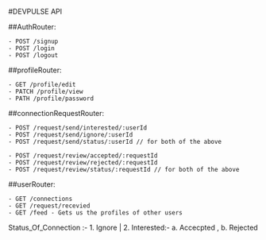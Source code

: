 #DEVPULSE API

##AuthRouter:

    - POST /signup
    - POST /login
    - POST /logout

##profileRouter:

    - GET /profile/edit
    - PATCH /profile/view
    - PATH /profile/password

##connectionRequestRouter:

    - POST /request/send/interested/:userId
    - POST /request/send/ignore/:userId
    - POST /request/send/status/:userId // for both of the above

    - POST /request/review/accepted/:requestId
    - POST /request/review/rejected/:requestId
    - POST /request/review/status/:requestId // for both of the above

##userRouter:

    - GET /connections
    - GET /request/recevied
    - GET /feed - Gets us the profiles of other users

Status_Of_Connection :- 1. Ignore | 2. Interested:- a. Accecpted , b. Rejected
